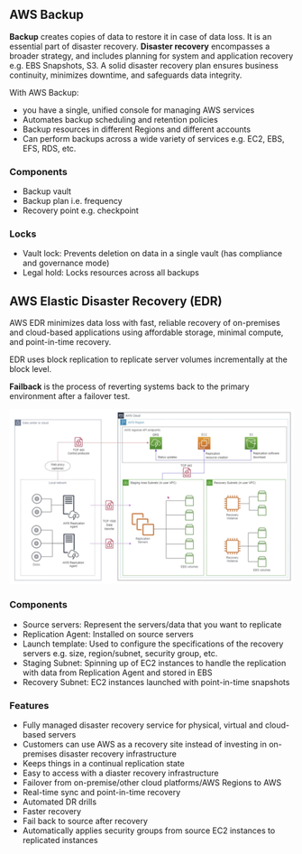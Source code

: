 ## AWS Backup

**Backup** creates copies of data to restore it in case of data loss. It is an essential part of disaster recovery. **Disaster recovery** encompasses a broader strategy, and includes planning for system and application recovery e.g. EBS Snapshots, S3. A solid disaster recovery plan ensures business continuity, minimizes downtime, and safeguards data integrity.

With AWS Backup:

- you have a single, unified console for managing AWS services
- Automates backup scheduling and retention policies
- Backup resources in different Regions and different accounts
- Can perform backups across a wide variety of services e.g. EC2, EBS, EFS, RDS, etc.

### Components

- Backup vault
- Backup plan i.e. frequency
- Recovery point e.g. checkpoint

### Locks

- Vault lock: Prevents deletion on data in a single vault (has compliance and governance mode)
- Legal hold: Locks resources across all backups

## AWS Elastic Disaster Recovery (EDR)

AWS EDR minimizes data loss with fast, reliable recovery of on-premises and cloud-based applications using affordable storage, minimal compute, and point-in-time recovery.

EDR uses block replication to replicate server volumes incrementally at the block level.

**Failback** is the process of reverting systems back to the primary environment after a failover test.

<img src="../../assets/edr.png">

### Components

- Source servers: Represent the servers/data that you want to replicate
- Replication Agent: Installed on source servers
- Launch template: Used to configure the specifications of the recovery servers e.g. size, region/subnet, security group, etc.
- Staging Subnet: Spinning up of EC2 instances to handle the replication with data from Replication Agent and stored in EBS
- Recovery Subnet: EC2 instances launched with point-in-time snapshots

### Features

- Fully managed disaster recovery service for physical, virtual and cloud-based servers
- Customers can use AWS as a recovery site instead of investing in on-premises disaster recovery infrastructure
- Keeps things in a continual replication state
- Easy to access with a diaster recovery infrastructure
- Failover from on-premise/other cloud platforms/AWS Regions to AWS
- Real-time sync and point-in-time recovery
- Automated DR drills
- Faster recovery
- Fail back to source after recovery
- Automatically applies security groups from source EC2 instances to replicated instances
